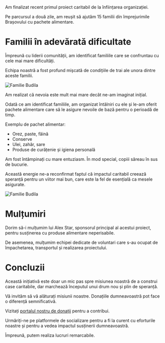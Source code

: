 Am finalizat recent primul proiect caritabil de la înființarea organizației.

Pe parcursul a două zile, am reușit să ajutăm 15 familii din împrejurimile Brașovului cu pachete alimentare.

# Familii în adevărată dificultate

Împreună cu liderii comunității, am identificat familiile care se confruntau cu cele mai mare dificultăți.

Echipa noastră a fost profund mișcată de condițiile de trai ale unora dintre aceste familii.

![Familie Budila](/image2.webp)

Am realizat că nevoia este mult mai mare decât ne-am imaginat inițial.

Odată ce am identificat familiile, am organizat întâlniri cu ele și le-am oferit pachete alimentare care să le asigure nevoile de bază pentru o perioadă de timp.

Exemplu de pachet alimentar:
- Orez, paste, făină
- Conserve
- Ulei, zahăr, sare
- Produse de curățenie și igiena personală

Am fost întâmpinați cu mare entuziasm. În mod special, copiii săreau în sus de bucurie. 

Această energie ne-a reconfirmat faptul că impactul caritabil creează speranță pentru un viitor mai bun, care este la fel de esențială ca mesele asigurate.

![Familie Budila](/image5.webp)

# Mulțumiri

Dorim să-i mulțumim lui Alex Star, sponsorul principal al acestui proiect, pentru susținerea cu produse alimentare neperisabile.

De asemenea, mulțumim echipei dedicate de voluntari care s-au ocupat de împachetarea, transportul și realizarea proiectului.

# Concluzii

Această inițiativă este doar un mic pas spre misiunea noastră de a construi case caritabile, dar marchează începutul unui drum nou și plin de speranță.

Vă invităm să vă alăturați misiunii noastre. Donațiile dumneavoastră pot face o diferență semnificativă.

Vizitați [portalul nostru de donații](/donate) pentru a contribui.

Urmăriți-ne pe platformele de socializare pentru a fi la curent cu eforturile noastre și pentru a vedea impactul susținerii dumneavoastră.

Împreună, putem realiza lucruri remarcabile.

